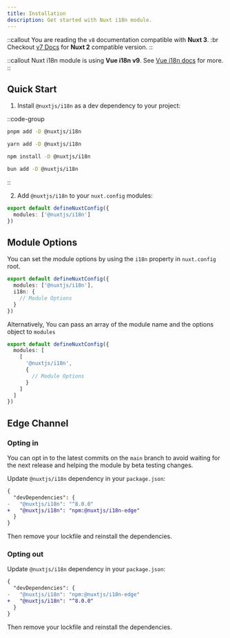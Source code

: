 ```yaml
---
title: Installation
description: Get started with Nuxt i18n module.
---
```


::callout
You are reading the `v8` documentation compatible with **Nuxt 3**. :br Checkout [v7 Docs](/docs/v7) for **Nuxt 2** compatible version.
::

::callout
Nuxt i18n module is using **Vue i18n v9**. See [Vue i18n docs](https://vue-i18n.intlify.dev/) for more.
::

## Quick Start

1. Install `@nuxtjs/i18n` as a dev dependency to your project:

::code-group

```bash [pnpm]
pnpm add -D @nuxtjs/i18n
```

```bash [yarn]
yarn add -D @nuxtjs/i18n
```

```bash [npm]
npm install -D @nuxtjs/i18n
```

```bash [bun]
bun add -D @nuxtjs/i18n
```

::

2. Add `@nuxtjs/i18n` to your `nuxt.config` modules:

```ts [nuxt.config.ts]
export default defineNuxtConfig({
  modules: ['@nuxtjs/i18n']
})
```

## Module Options

You can set the module options by using the `i18n` property in `nuxt.config` root.

```ts [nuxt.config.ts]
export default defineNuxtConfig({
  modules: ['@nuxtjs/i18n'],
  i18n: {
    // Module Options
  }
})
```

Alternatively, You can pass an array of the module name and the options object to `modules`

```ts [nuxt.config.ts]
export default defineNuxtConfig({
  modules: [
    [
      '@nuxtjs/i18n',
      {
        // Module Options
      }
    ]
  ]
})
```

## Edge Channel

### Opting in

You can opt in to the latest commits on the `main` branch to avoid waiting for the next release and helping the module by beta testing changes.

Update `@nuxtjs/i18n` dependency in your `package.json`:

```diff [package.json]
{
  "devDependencies": {
-   "@nuxtjs/i18n": "^8.0.0"
+   "@nuxtjs/i18n": "npm:@nuxtjs/i18n-edge"
  }
}
```

Then remove your lockfile and reinstall the dependencies.

### Opting out

Update `@nuxtjs/i18n` dependency in your `package.json`:

```diff [package.json]
{
  "devDependencies": {
-   "@nuxtjs/i18n": "npm:@nuxtjs/i18n-edge"
+   "@nuxtjs/i18n": "^8.0.0"
  }
}
```

Then remove your lockfile and reinstall the dependencies.
